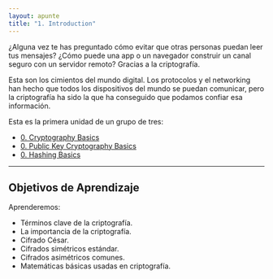 ```yaml
---
layout: apunte
title: "1. Introduction"
---
```


¿Alguna vez te has preguntado cómo evitar que otras personas puedan leer tus mensajes? ¿Cómo puede una app o un navegador construir un canal seguro con un servidor remoto? Gracias a la criptografía.

Esta son los cimientos del mundo digital. Los protocolos y el networking han hecho que todos los dispositivos del mundo se puedan comunicar, pero la criptografía ha sido la que ha conseguido que podamos confiar esa información.

Esta es la primera unidad de un grupo de tres:

- [0. Cryptography Basics](/apuntes/thm/0-pre-career/2-cyber-security-101/6-cryptography/1-cryptography-basics/0-cryptography-basics/)
- [0. Public Key Cryptography Basics](/apuntes/thm/0-pre-career/2-cyber-security-101/6-cryptography/2-public-key-cryptography-basics/0-public-key-cryptography-basics/)
- [0. Hashing Basics](/apuntes/thm/0-pre-career/2-cyber-security-101/6-cryptography/3-hashing-basics/0-hashing-basics/)

----------
<h2>Objetivos de Aprendizaje</h2>
Aprenderemos:

- Términos clave de la criptografía.
- La importancia de la criptografía.
- Cifrado César.
- Cifrados simétricos estándar.
- Cifrados asimétricos comunes.
- Matemáticas básicas usadas en criptografía.

